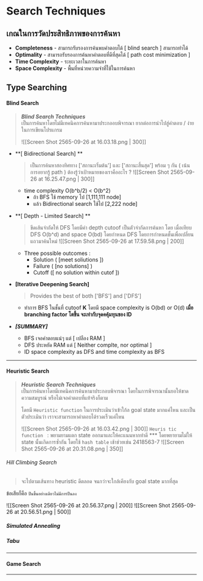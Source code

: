 # Search Techniques 

## เกณในการวัดประสิทธิภาพของการค้นหา 
- **Completeness** - สามารถรับรองการค้นพบคำตอบได้  [ blind search ] สามารถทำได้ 
- **Optimality**   - สามารถรับรองการค้นหาคำตอบที่ดีที่สุดได้ [ path cost minimization ]
- **Time Complexity** - ระยะเวลาในการค้นหา 
- **Space Complexity** - พื้นที่หน่วยความจำที่ใช้ในการค้นหา 

## Type Searching 

#### Blind Search
> ***Blind Search Techniques***  
> เป็นการค้นหาโดยไม่มีเทคนิคการค้นหามาประกออบพิจารณา 
> ยากต่อการนำไปสู่คำตอบ / ง่ายในการเขียนโปรแกรม
> 
> ![[Screen Shot 2565-09-26 at 16.03.18.png | 300]]

- **[ Bidirectional Search] ** 
	>  เป็นการค้นหาสองทิศทาง ['สถานะเริ่มต้น'] และ ['สถานะสิ้นสุด'] พร้อม ๆ กัน 
	>  ( เน้นการอยากรู้ path ) ต้องรู้ว่าเป้าหมายของเราคืออะไร  ? 
	>  ![[Screen Shot 2565-09-26 at 16.25.47.png | 300]]

	- time complexity O(b^b/2) < O(b^2)
		- ถ้า BFS ใช้ memory ไป [1,111,111 node]
		- แล้ว Bidirectional search ใช้ไป [2,222 node]

- **[ Depth - Limited Search] ** 
	> ขีดเส้นจำกัดให้ DFS โดยมีค่า depth cutoof เป็นตัวจำกัดการค้นหา 
	> โดย เมื่อเทียบ DFS  O(b^d) and space O(bd)
	> โดยกำหนด DFS โดยการกำหนดชั้นเพื่อเปลี่ยนแถวมาค้นใหม่ 
	> ![[Screen Shot 2565-09-26 at 17.59.58.png | 200]]

	- Three possible outcomes : 
		- Solution ( [meet soliutions ])
		- Failure ( [no solutions] )
		- Cutoff ([ no solution within cutof ])
	
- **[Iterative Deepening Search]**
	> Provides the best of both ['BFS'] and ['DFS']

	- ทำการ BFS ในชั้นที่ cutoof **K**  โดยมี space complexity is O(bd) or O(d)
		**เมื่อ branching factor โตขึ้น จะเท่ากับจุดคคุ้มทุนของ ID**

- ***[SUMMARY]*** 
	- BFS เจอคำตอบแน่ๆ แต่ [ เปลือง RAM ]
	- DFS ประหยัด RAM แต่ [ Neither complte, nor optimal ]
	- ID space complexity as DFS and time complexity as BFS 

--- 

#### Heuristic Search 
> ***Heuristic Search Techniques***  
> เป็นการค้นหาโดยมีเทคนิคการค้นหามาประกอบพิจารณา  โดยในการพิจารณานั้นยอให้ขาดความสมบูรณ์ หรือไม่เจอคำตอบที่แท้จริงก็ตาม 
> 
> โดยมี `Heuristic function` ในการประเมินว่าเข้าใก้ล goal state มากแค่ไหน และเป็นตัวประเมินว่า เราจะสามารถหาคำตอบได้รวดเร็วแค่ไหน 
> 
> ![[Screen Shot 2565-09-26 at 16.03.42.png | 300]]
> `Heuris tic function `  : พยามยามแตก state ออกมาและให้คะแนนหากทำดี 
> *** โดยพยายามไม่ให้ state นั้นเกิดการซ้ำกัน โดยใช้ `hash table` เช้าช่วยเช่น 2418563-7
> ![[Screen Shot 2565-09-26 at 20.31.08.png | 350]]

###### Hill Climbing Search 
> จะไปตามเส้นทาง heuristic ดีตลอด จนกว่าจะใกล้เคียงกับ goal state มากที่สุด 

ข้อเสียก็คือ `ปีนขึ้นอย่างเดียวไม่มีการปีนลง`

![[Screen Shot 2565-09-26 at 20.56.37.png | 200]] ![[Screen Shot 2565-09-26 at 20.56.51.png | 500]]

##### Simulated Annealing 
##### Tabu

---

#### Game Search 

---

